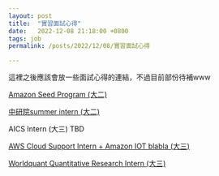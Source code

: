 ```yaml
---
layout: post
title:  "實習面試心得"
date:   2022-12-08 21:18:00 +0800
tags: job
permalink: /posts/2022/12/08/實習面試心得

---
```



這裡之後應該會放一些面試心得的連結，不過目前部份待補www

[Amazon Seed Program (大二)](/posts/2022/12/27/Amazon_Seed_Program)

[中研院summer intern (大二)](/posts/2022/12/27/中研院_Summer_Intern)

AICS Intern (大三) TBD

[AWS Cloud Support Intern + Amazon IOT blabla (大三)](/posts/2022/12/28/Amazon_Cloud_Support)

[Worldquant Quantitative Research Intern (大三)](/posts/2022/12/22/Worldquant_Winter_Intern2023)
